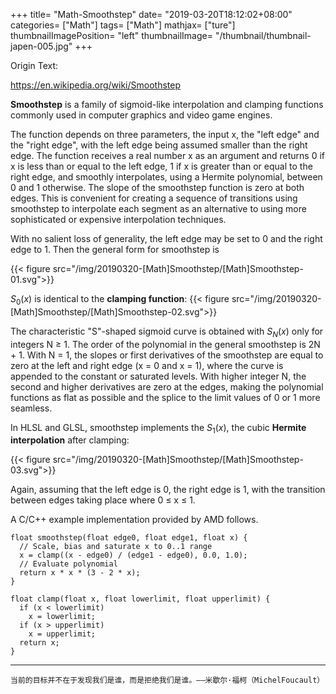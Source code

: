 +++
title= "Math-Smoothstep"
date= "2019-03-20T18:12:02+08:00"
categories= ["Math"]
tags= ["Math"]
mathjax= ["ture"]
thumbnailImagePosition= "left"
thumbnailImage= "/thumbnail/thumbnail-japen-005.jpg"
+++

Origin Text:  
<!--more-->
https://en.wikipedia.org/wiki/Smoothstep


**Smoothstep** is a family of sigmoid-like interpolation and clamping functions commonly used in computer graphics and video game engines.

The function depends on three parameters, the input x, the "left edge" and the "right edge", with the left edge being assumed smaller than the right edge. The function receives a real number x as an argument and returns 0 if x is less than or equal to the left edge, 1 if x is greater than or equal to the right edge, and smoothly interpolates, using a Hermite polynomial, between 0 and 1 otherwise. The slope of the smoothstep function is zero at both edges. This is convenient for creating a sequence of transitions using smoothstep to interpolate each segment as an alternative to using more sophisticated or expensive interpolation techniques.

With no salient loss of generality, the left edge may be set to 0 and the right edge to 1. Then the general form for smoothstep is

{{< figure src="/img/20190320-[Math]Smoothstep/[Math]Smoothstep-01.svg">}}

$S_0(x)$ is identical to the **clamping function**:
{{< figure src="/img/20190320-[Math]Smoothstep/[Math]Smoothstep-02.svg">}}

The characteristic "S"-shaped sigmoid curve is obtained with $S_N(x)$ only for integers N ≥ 1. The order of the polynomial in the general smoothstep is 2N + 1. With N = 1, the slopes or first derivatives of the smoothstep are equal to zero at the left and right edge (x = 0 and x = 1), where the curve is appended to the constant or saturated levels. With higher integer N, the second and higher derivatives are zero at the edges, making the polynomial functions as flat as possible and the splice to the limit values of 0 or 1 more seamless.

In HLSL and GLSL, smoothstep implements the $S_1(x)$, the cubic **Hermite interpolation** after clamping:

{{< figure src="/img/20190320-[Math]Smoothstep/[Math]Smoothstep-03.svg">}}

Again, assuming that the left edge is 0, the right edge is 1, with the transition between edges taking place where 0 ≤ x ≤ 1.

A C/C++ example implementation provided by AMD follows.

	float smoothstep(float edge0, float edge1, float x) {
	  // Scale, bias and saturate x to 0..1 range
	  x = clamp((x - edge0) / (edge1 - edge0), 0.0, 1.0); 
	  // Evaluate polynomial
	  return x * x * (3 - 2 * x);
	}

	float clamp(float x, float lowerlimit, float upperlimit) {
	  if (x < lowerlimit)
		x = lowerlimit;
	  if (x > upperlimit)
		x = upperlimit;
	  return x;
	}

***
`当前的目标并不在于发现我们是谁，而是拒绝我们是谁。——米歇尔·福柯（MichelFoucault）`
